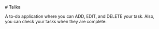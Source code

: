  
#   T a l i k a 

A to-do application where you can ADD, EDIT, and DELETE your task. 
Also, you can check your tasks when they are complete.
 
 
